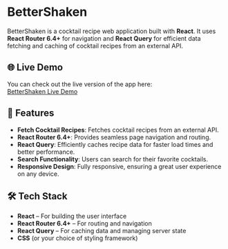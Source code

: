 # BetterShaken

BetterShaken is a cocktail recipe web application built with **React**. It uses **React Router 6.4+** for navigation and **React Query** for efficient data fetching and caching of cocktail recipes from an external API.

## 🌐 Live Demo

You can check out the live version of the app here:  
[BetterShaken Live Demo](https://better-shaken-portfoliokr.vercel.app/)

## 🚀 Features

- **Fetch Cocktail Recipes**: Fetches cocktail recipes from an external API.
- **React Router 6.4+**: Provides seamless page navigation and routing.
- **React Query**: Efficiently caches recipe data for faster load times and better performance.
- **Search Functionality**: Users can search for their favorite cocktails.
- **Responsive Design**: Fully responsive, ensuring a great user experience on any device.

## 🛠️ Tech Stack

- **React** – For building the user interface
- **React Router 6.4+** – For routing and navigation
- **React Query** – For caching data and managing server state
- **CSS** (or your choice of styling framework)



